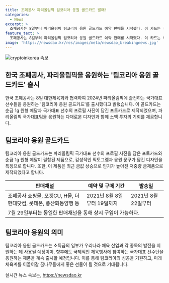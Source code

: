 ```yaml
---
title: 조폐공사 파리올림픽 팀코리아 응원 골드카드 발매!
categories:
  - News
excerpt: >
  조폐공사는 8일부터 파리올림픽 팀코리아 응원 골드카드 예약 판매를 시작했다. 이 카드는 국가대표 선수의 프로필 사진이 담긴 포토카드와 순금 1g 메달이 결합된 제품으로, 선수단의 선전을 응원하는 취지를 담고 있다. 이 제품은 소액 투자의 기회도 제공하며, 수익금 일부는 체육 산업과 각 종목의 발전을 지원할 예정이다. 또한, 향후 국제 체육행사에 참여하는 국가대표 선수단을 응원하는 제품을 계속 출시할 예정이라고 밝혔다. 
feature_text: >
  조폐공사는 8일부터 파리올림픽 팀코리아 응원 골드카드 예약 판매를 시작했다. 이 카드는 국가대표 선수의 프로필 사진이 담긴 포토카드와 순금 1g 메달이 결합된 제품으로, 선수단의 선전을 응원하는 취지를 담고 있다. 이 제품은 소액 투자의 기회도 제공하며, 수익금 일부는 체육 산업과 각 종목의 발전을 지원할 예정이다. 또한, 향후 국제 체육행사에 참여하는 국가대표 선수단을 응원하는 제품을 계속 출시할 예정이라고 밝혔다. 
image: 'https://newsdao.kr/res/images/meta/newsdao_breakingnews.jpg'
---
```


<p><img src="https://newsdao.kr/res/images/meta/newsdao_breakingnews.jpg" alt="cryptoinkorea 속보" /></p>

<h2 data-ke-size="size26">한국 조폐공사, 파리올림픽을 응원하는 '팀코리아 응원 골드카드' 출시</h2>

<p data-ke-size="size16">한국 조폐공사는 8일 대한체육회와 협력하여 2024년 파리올림픽에 출전하는 국가대표 선수들을 응원하는 '팀코리아 응원 골드카드'를 출시했다고 밝혔습니다. 이 골드카드는 순금 1g 원형 메달과 국가대표 선수의 프로필 사진이 담긴 포토카드로 제작되었으며, 파리올림픽 국가대표팀을 응원하는 다채로운 디자인과 함께 소액 투자의 기회를 제공합니다.</p>

<h2 data-ke-size="size26">팀코리아 응원 골드카드</h2>

<p data-ke-size="size16">팀코리아 응원 골드카드는 파리올림픽 국가대표 선수의 프로필 사진을 담은 포토카드와 순금 1g 원형 메달이 결합된 제품으로, 감성적인 픽토그램과 응원 문구가 담긴 디자인을 특징으로 합니다. 또한, 이 제품은 최근 금값 상승으로 인기가 높아진 저중량 금제품으로 제작되었다고 합니다.</p>

<table>
    <thead>
        <tr>
            <th>판매채널</th>
            <th>예약 및 구매 기간</th>
            <th>발송일</th>
        </tr>
    </thead>
    <tbody>
        <tr>
            <td>조폐공사 쇼핑몰, 포켓CU, H몰, 더현대닷컴, 롯데온, 풍산화동양행 등</td>
            <td>2021년 8월 8일부터 19일까지</td>
            <td>2021년 8월 22일부터</td>
        </tr>
        <tr>
            <td colspan="3">7월 29일부터는 동일한 판매채널을 통해 상시 구입이 가능하다.</td>
        </tr>
    </tbody>
</table>

<h2 data-ke-size="size26">팀코리아 응원의 의미</h2>

<p data-ke-size="size16">팀코리아 응원 골드카드는 소득금의 일부가 우리나라 체육 산업과 각 종목의 발전을 지원하는 데 사용될 예정이며, 향후에도 국제적인 체육행사에 참여하는 국가대표 선수단을 응원하는 제품을 계속 출시할 예정입니다. 이를 통해 팀코리아의 성공을 기원하고, 미래 체육계를 이끌어갈 꿈나무들에게 좋은 선물이 될 것으로 기대됩니다.</p>
실시간 뉴스 속보는, <a href="https://newsdao.kr" rel="dofollow">https://newsdao.kr</a>


